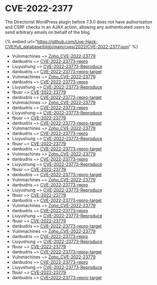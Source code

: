 # CVE-2022-2377

The Directorist WordPress plugin before 7.3.0 does not have authorisation and CSRF checks in an AJAX action, allowing any authenticated users to send arbitrary emails on behalf of the blog

{% embed url="https://github.com/Live-Hack-CVE/full_database/blob/main/cves/2022/CVE-2022-2377.json" %}


* Vulnmachines ~> [Zoho_CVE-2022-23779](https://www.alice-snow.ru/2022/database/cve-2022-2377/zoho_cve-2022-23779-vulnmachines)
* danbudris ~> [CVE-2022-23773-repro](https://www.alice-snow.ru/2022/database/cve-2022-2377/cve-2022-23773-repro-danbudris)
* Liuyushung ~> [CVE-2022-23773-Reproduce](https://www.alice-snow.ru/2022/database/cve-2022-2377/cve-2022-23773-reproduce-liuyushung)
* danbudris ~> [CVE-2022-23773-repro-target](https://www.alice-snow.ru/2022/database/cve-2022-2377/cve-2022-23773-repro-target-danbudris)
* Vulnmachines ~> [Zoho_CVE-2022-23779](https://www.alice-snow.ru/2022/database/cve-2022-2377/zoho_cve-2022-23779-vulnmachines)
* danbudris ~> [CVE-2022-23773-repro](https://www.alice-snow.ru/2022/database/cve-2022-2377/cve-2022-23773-repro-danbudris)
* Liuyushung ~> [CVE-2022-23773-Reproduce](https://www.alice-snow.ru/2022/database/cve-2022-2377/cve-2022-23773-reproduce-liuyushung)
* fbusr ~> [CVE-2022-23779](https://www.alice-snow.ru/2022/database/cve-2022-2377/cve-2022-23779-fbusr)
* danbudris ~> [CVE-2022-23773-repro-target](https://www.alice-snow.ru/2022/database/cve-2022-2377/cve-2022-23773-repro-target-danbudris)
* Vulnmachines ~> [Zoho_CVE-2022-23779](https://www.alice-snow.ru/2022/database/cve-2022-2377/zoho_cve-2022-23779-vulnmachines)
* danbudris ~> [CVE-2022-23773-repro](https://www.alice-snow.ru/2022/database/cve-2022-2377/cve-2022-23773-repro-danbudris)
* Liuyushung ~> [CVE-2022-23773-Reproduce](https://www.alice-snow.ru/2022/database/cve-2022-2377/cve-2022-23773-reproduce-liuyushung)
* fbusr ~> [CVE-2022-23779](https://www.alice-snow.ru/2022/database/cve-2022-2377/cve-2022-23779-fbusr)
* danbudris ~> [CVE-2022-23773-repro-target](https://www.alice-snow.ru/2022/database/cve-2022-2377/cve-2022-23773-repro-target-danbudris)
* Vulnmachines ~> [Zoho_CVE-2022-23779](https://www.alice-snow.ru/2022/database/cve-2022-2377/zoho_cve-2022-23779-vulnmachines)
* danbudris ~> [CVE-2022-23773-repro](https://www.alice-snow.ru/2022/database/cve-2022-2377/cve-2022-23773-repro-danbudris)
* Liuyushung ~> [CVE-2022-23773-Reproduce](https://www.alice-snow.ru/2022/database/cve-2022-2377/cve-2022-23773-reproduce-liuyushung)
* fbusr ~> [CVE-2022-23779](https://www.alice-snow.ru/2022/database/cve-2022-2377/cve-2022-23779-fbusr)
* danbudris ~> [CVE-2022-23773-repro-target](https://www.alice-snow.ru/2022/database/cve-2022-2377/cve-2022-23773-repro-target-danbudris)
* Vulnmachines ~> [Zoho_CVE-2022-23779](https://www.alice-snow.ru/2022/database/cve-2022-2377/zoho_cve-2022-23779-vulnmachines)
* danbudris ~> [CVE-2022-23773-repro](https://www.alice-snow.ru/2022/database/cve-2022-2377/cve-2022-23773-repro-danbudris)
* Liuyushung ~> [CVE-2022-23773-Reproduce](https://www.alice-snow.ru/2022/database/cve-2022-2377/cve-2022-23773-reproduce-liuyushung)
* fbusr ~> [CVE-2022-23779](https://www.alice-snow.ru/2022/database/cve-2022-2377/cve-2022-23779-fbusr)
* danbudris ~> [CVE-2022-23773-repro-target](https://www.alice-snow.ru/2022/database/cve-2022-2377/cve-2022-23773-repro-target-danbudris)
* Vulnmachines ~> [Zoho_CVE-2022-23779](https://www.alice-snow.ru/2022/database/cve-2022-2377/zoho_cve-2022-23779-vulnmachines)
* danbudris ~> [CVE-2022-23773-repro](https://www.alice-snow.ru/2022/database/cve-2022-2377/cve-2022-23773-repro-danbudris)
* Liuyushung ~> [CVE-2022-23773-Reproduce](https://www.alice-snow.ru/2022/database/cve-2022-2377/cve-2022-23773-reproduce-liuyushung)
* fbusr ~> [CVE-2022-23779](https://www.alice-snow.ru/2022/database/cve-2022-2377/cve-2022-23779-fbusr)
* danbudris ~> [CVE-2022-23773-repro-target](https://www.alice-snow.ru/2022/database/cve-2022-2377/cve-2022-23773-repro-target-danbudris)
* Vulnmachines ~> [Zoho_CVE-2022-23779](https://www.alice-snow.ru/2022/database/cve-2022-2377/zoho_cve-2022-23779-vulnmachines)
* danbudris ~> [CVE-2022-23773-repro](https://www.alice-snow.ru/2022/database/cve-2022-2377/cve-2022-23773-repro-danbudris)
* Liuyushung ~> [CVE-2022-23773-Reproduce](https://www.alice-snow.ru/2022/database/cve-2022-2377/cve-2022-23773-reproduce-liuyushung)
* fbusr ~> [CVE-2022-23779](https://www.alice-snow.ru/2022/database/cve-2022-2377/cve-2022-23779-fbusr)
* danbudris ~> [CVE-2022-23773-repro-target](https://www.alice-snow.ru/2022/database/cve-2022-2377/cve-2022-23773-repro-target-danbudris)
* Vulnmachines ~> [Zoho_CVE-2022-23779](https://www.alice-snow.ru/2022/database/cve-2022-2377/zoho_cve-2022-23779-vulnmachines)
* danbudris ~> [CVE-2022-23773-repro](https://www.alice-snow.ru/2022/database/cve-2022-2377/cve-2022-23773-repro-danbudris)
* Liuyushung ~> [CVE-2022-23773-Reproduce](https://www.alice-snow.ru/2022/database/cve-2022-2377/cve-2022-23773-reproduce-liuyushung)
* fbusr ~> [CVE-2022-23779](https://www.alice-snow.ru/2022/database/cve-2022-2377/cve-2022-23779-fbusr)
* danbudris ~> [CVE-2022-23773-repro-target](https://www.alice-snow.ru/2022/database/cve-2022-2377/cve-2022-23773-repro-target-danbudris)
* Vulnmachines ~> [Zoho_CVE-2022-23779](https://www.alice-snow.ru/2022/database/cve-2022-2377/zoho_cve-2022-23779-vulnmachines)
* danbudris ~> [CVE-2022-23773-repro](https://www.alice-snow.ru/2022/database/cve-2022-2377/cve-2022-23773-repro-danbudris)
* Liuyushung ~> [CVE-2022-23773-Reproduce](https://www.alice-snow.ru/2022/database/cve-2022-2377/cve-2022-23773-reproduce-liuyushung)
* fbusr ~> [CVE-2022-23779](https://www.alice-snow.ru/2022/database/cve-2022-2377/cve-2022-23779-fbusr)
* danbudris ~> [CVE-2022-23773-repro-target](https://www.alice-snow.ru/2022/database/cve-2022-2377/cve-2022-23773-repro-target-danbudris)